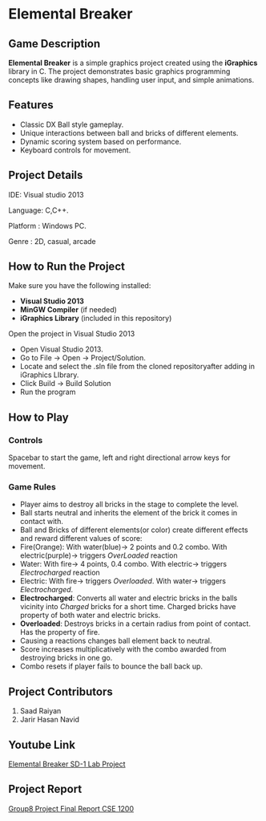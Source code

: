 # Elemental Breaker

## Game Description

**Elemental Breaker** is a simple graphics project created using the **iGraphics** library in C. The project demonstrates basic graphics programming concepts like drawing shapes, handling user input, and simple animations.

## Features
- Classic DX Ball style gameplay.
- Unique interactions between ball and bricks of different elements.
- Dynamic scoring system based on performance.
- Keyboard controls for movement.



## Project Details
IDE: Visual studio 2013

Language: C,C++.

Platform : Windows PC.

Genre : 2D, casual, arcade


## How to Run the Project

Make sure you have the following installed:
- **Visual Studio 2013**
- **MinGW Compiler** (if needed)
- **iGraphics Library** (included in this repository)


Open the project in Visual Studio 2013
- Open Visual Studio 2013.
- Go to File → Open → Project/Solution.
- Locate and select the .sln file from the cloned repositoryafter adding in iGraphics LIbrary.
- Click Build → Build Solution
- Run the program


## How to Play

### **Controls**
Spacebar to start the game, left and right directional arrow keys for movement.


### **Game Rules**

- Player aims to destroy all bricks in the stage to complete the level.
- Ball starts neutral and inherits the element of the brick it comes in contact with.
- Ball and Bricks of different elements(or color) create different effects and reward different values of score:
- Fire(Orange): With water(blue)-> 2 points and 0.2 combo. With electric(purple)-> triggers *OverLoaded* reaction
- Water: With fire-> 4 points, 0.4 combo. With electric-> triggers *Electrocharged* reaction
- Electric: With fire-> triggers *Overloaded*. With water-> triggers *Electrocharged*.
- **Electrocharged**: Converts all water and electric bricks in the balls vicinity into *Charged* bricks for a short time. Charged bricks have property of both water and electric bricks.
- **Overloaded**: Destroys bricks in a certain radius from point of contact. Has the property of fire.
- Causing a reactions changes ball element back to neutral.
- Score increases multiplicatively with the combo awarded from destroying bricks in one go.
- Combo resets if player fails to bounce the ball back up.

## Project Contributors

1. Saad Raiyan
2. Jarir Hasan Navid
  
## Youtube Link
[Elemental Breaker SD-1 Lab Project](https://youtu.be/C0A77C6Fk_g)

## Project Report
[Group8 Project Final Report CSE 1200](https://docs.google.com/document/d/1NGsbhluSWHwunAgcGKGqbjvpsrCL2usn/edit?usp=drive_link&ouid=114792122558511338648&rtpof=true&sd=true)
